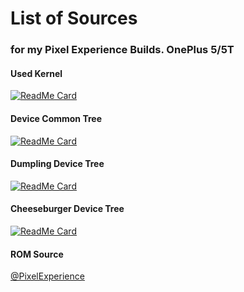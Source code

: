 # List of Sources
### for my Pixel Experience Builds. OnePlus 5/5T

#### Used Kernel
[![ReadMe Card](https://github-readme-stats.vercel.app/api/pin/?username=PixelExperience-Devices&repo=kernel_oneplus_msm8998)](https://github.com/PixelExperience-Devices/kernel_oneplus_msm8998)

#### Device Common Tree
[![ReadMe Card](https://github-readme-stats.vercel.app/api/pin/?username=xLexip&repo=pe_device_oneplus_msm8998-common)](https://github.com/xLexip/pe_device_oneplus_msm8998-common)

#### Dumpling Device Tree
[![ReadMe Card](https://github-readme-stats.vercel.app/api/pin/?username=xLexip&repo=pe_device_oneplus_dumpling)](https://github.com/xLexip/pe_device_oneplus_dumpling)

#### Cheeseburger Device Tree
[![ReadMe Card](https://github-readme-stats.vercel.app/api/pin/?username=xLexip&repo=pe_device_oneplus_cheeseburger)](https://github.com/xLexip/pe_device_oneplus_cheeseburger)

#### ROM Source
[@PixelExperience](https://github.com/PixelExperience)


